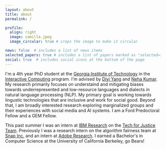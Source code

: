 ```yaml
---
layout: about
title: about
permalink: /

profile:
  align: right
  image: camille.jpeg
  image_circular: true # crops the image to make it circular

news: false  # includes a list of news items
selected_papers: true # includes a list of papers marked as "selected={true}"
social: true  # includes social icons at the bottom of the page
---
```



I'm a 4th year PhD student at the [Georgia Institute of Technology](https://www.cc.gatech.edu/) in the [Interactive Computing](https://www.ic.gatech.edu/) program. I'm advised by [Diyi Yang](https://cs.stanford.edu/~diyiy/) and [Neha Kumar](https://www.nehakumar.org/). My research primarily focuses on understaind and mitigating biases towards underrepresented and low-resource  languages and dialects in natural language processing (NLP). My primary goal is working towards lingustic technologies that are inclusive and work for social good. Beyond that, I am broadly interested research exploring marginalized groups and their experiences with social media and AI systems. I am a Ford Predoctoral Fellow and a GEM Fellow.

This past summer I was an intern at [IBM Research](https://research.ibm.com/) on the [Tech for Justice Team](https://research.ibm.com/topics/responsible-technology). Previously I was a research intern on the algorithm fairness team at [Snap Inc.](https://snap.com/en-US) and an intern at [Adobe Research](https://research.adobe.com/). I earned a Bachelor's in Computer Science at the University of California Berkeley, go Bears!



<!-- Link to your social media connections, too. This theme is set up to use [Font Awesome icons](http://fortawesome.github.io/Font-Awesome/) and [Academicons](https://jpswalsh.github.io/academicons/), like the ones below. Add your Facebook, Twitter, LinkedIn, Google Scholar, or just disable all of them. -->
